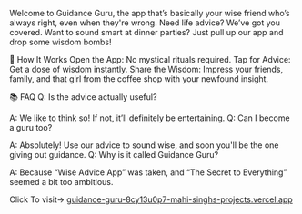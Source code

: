 Welcome to Guidance Guru, the app that’s basically your wise friend who’s always right, even when they're wrong. Need life advice? We’ve got you covered. Want to sound smart at dinner parties? Just pull up our app and drop some wisdom bombs!

🤔 How It Works
Open the App: No mystical rituals required.
Tap for Advice: Get a dose of wisdom instantly.
Share the Wisdom: Impress your friends, family, and that girl from the coffee shop with your newfound insight.

📚 FAQ
Q: Is the advice actually useful?

A: We like to think so! If not, it’ll definitely be entertaining.
Q: Can I become a guru too?

A: Absolutely! Use our advice to sound wise, and soon you'll be the one giving out guidance.
Q: Why is it called Guidance Guru?

A: Because “Wise Advice App” was taken, and “The Secret to Everything” seemed a bit too ambitious.

Click To visit-> [guidance-guru-8cy13u0p7-mahi-singhs-projects.vercel.app](https://guidance-guru.vercel.app/)
